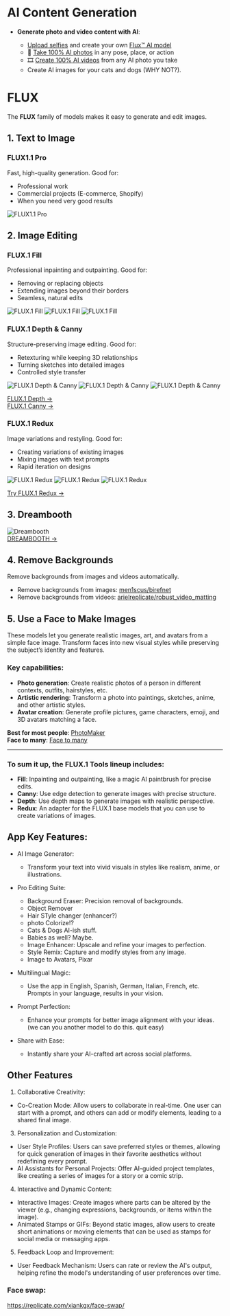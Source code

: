 # AI Content Generation

- **Generate photo and video content with AI**:

  - [Upload selfies](https://photoai.com/#selfies) and create your own [Flux™ AI model](https://photoai.com/#model)
  - 📸 [Take 100% AI photos](https://photoai.com/#prompt) in any pose, place, or action
  - 🎞️ [Create 100% AI videos](https://photoai.com/#video) from any AI photo you take
  - Create AI images for your cats and dogs (WHY NOT?).

# FLUX

The **FLUX** family of models makes it easy to generate and edit images.

## 1. Text to Image

### FLUX1.1 Pro
Fast, high-quality generation. Good for:
- Professional work
- Commercial projects (E-commerce, Shopify)
- When you need very good results

![FLUX1.1 Pro](./assets/1.png)

## 2. Image Editing

### FLUX.1 Fill
Professional inpainting and outpainting. Good for:
- Removing or replacing objects
- Extending images beyond their borders
- Seamless, natural edits

![FLUX.1 Fill](./assets/2.png)
![FLUX.1 Fill](./assets/6.png)
![FLUX.1 Fill](./assets/7.png)

### FLUX.1 Depth & Canny
Structure-preserving image editing. Good for:
- Retexturing while keeping 3D relationships
- Turning sketches into detailed images
- Controlled style transfer

![FLUX.1 Depth & Canny](assets/3.png)
![FLUX.1 Depth & Canny](assets/4.png)
![FLUX.1 Depth & Canny](assets/8.png)

[FLUX.1 Depth →](https://replicate.com/black-forest-labs/flux-depth-pro)  
[FLUX.1 Canny →](https://replicate.com/black-forest-labs/flux-canny-pro)

### FLUX.1 Redux
Image variations and restyling. Good for:
- Creating variations of existing images
- Mixing images with text prompts
- Rapid iteration on designs

![FLUX.1 Redux](assets/5.png)
![FLUX.1 Redux](assets/9.png)
![FLUX.1 Redux](assets/10.png)

[Try FLUX.1 Redux →](https://replicate.com/black-forest-labs/flux-redux-dev)

## 3. Dreambooth

![Dreambooth](assets/11.png)  
[DREAMBOOTH →](https://dreambooth.github.io/)

## 4. Remove Backgrounds

Remove backgrounds from images and videos automatically.

- Remove backgrounds from images: [men1scus/birefnet](https://replicate.com/men1scus/birefnet)
- Remove backgrounds from videos: [arielreplicate/robust_video_matting](https://replicate.com/arielreplicate/robust_video_matting)

## 5. Use a Face to Make Images

These models let you generate realistic images, art, and avatars from a simple face image. Transform faces into new visual styles while preserving the subject’s identity and features.

### Key capabilities:
- **Photo generation**: Create realistic photos of a person in different contexts, outfits, hairstyles, etc.
- **Artistic rendering**: Transform a photo into paintings, sketches, anime, and other artistic styles.
- **Avatar creation**: Generate profile pictures, game characters, emoji, and 3D avatars matching a face.

**Best for most people**: [PhotoMaker](https://replicate.com/tencentarc/photomaker)  
**Face to many**: [Face to many](https://replicate.com/fofr/face-to-many)

---

### To sum it up, the **FLUX.1 Tools** lineup includes:

- **Fill**: Inpainting and outpainting, like a magic AI paintbrush for precise edits.
- **Canny**: Use edge detection to generate images with precise structure.
- **Depth**: Use depth maps to generate images with realistic perspective.
- **Redux**: An adapter for the FLUX.1 base models that you can use to create variations of images.



## App Key Features:

- AI Image Generator:    
    - Transform your text into vivid visuals in styles like realism, anime, or illustrations.

- Pro Editing Suite:
    - Background Eraser: Precision removal of backgrounds.
    - Object Remover
    - Hair STyle changer (enhancer?)
    - photo Colorize!?
    - Cats & Dogs AI-ish stuff.
    - Babies as well? Maybe.
    - Image Enhancer: Upscale and refine your images to perfection.
    - Style Remix: Capture and modify styles from any image.
    - Image to Avatars, Pixar

- Multilingual Magic:    
    - Use the app in English, Spanish, German, Italian, French, etc. Prompts in your language, results in your vision.

- Prompt Perfection:    
    - Enhance your prompts for better image alignment with your ideas. (we can you another model to do this. quit easy)
    
- Share with Ease:
    - Instantly share your AI-crafted art across social platforms.


## Other Features
1. Collaborative Creativity:
  - Co-Creation Mode: Allow users to collaborate in real-time. One user can start with a prompt, and others can add or modify elements, leading to a shared final image.

3. Personalization and Customization:
  - User Style Profiles: Users can save preferred styles or themes, allowing for quick generation of images in their favorite aesthetics without redefining every prompt.
  - AI Assistants for Personal Projects: Offer AI-guided project templates, like creating a series of images for a story or a comic strip.

4. Interactive and Dynamic Content:
  - Interactive Images: Create images where parts can be altered by the viewer (e.g., changing expressions, backgrounds, or items within the image).  
  - Animated Stamps or GIFs: Beyond static images, allow users to create short animations or moving elements that can be used as stamps for social media or messaging apps.
    
5. Feedback Loop and Improvement:
  - User Feedback Mechanism: Users can rate or review the AI's output, helping refine the model's understanding of user preferences over time.


### Face swap:
https://replicate.com/xiankgx/face-swap/



